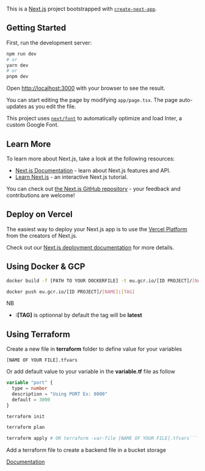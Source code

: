 This is a [Next.js](https://nextjs.org/) project bootstrapped with [`create-next-app`](https://github.com/vercel/next.js/tree/canary/packages/create-next-app).

## Getting Started

First, run the development server:

```bash
npm run dev
# or
yarn dev
# or
pnpm dev
```

Open [http://localhost:3000](http://localhost:3000) with your browser to see the result.

You can start editing the page by modifying `app/page.tsx`. The page auto-updates as you edit the file.

This project uses [`next/font`](https://nextjs.org/docs/basic-features/font-optimization) to automatically optimize and load Inter, a custom Google Font.

## Learn More

To learn more about Next.js, take a look at the following resources:

- [Next.js Documentation](https://nextjs.org/docs) - learn about Next.js features and API.
- [Learn Next.js](https://nextjs.org/learn) - an interactive Next.js tutorial.

You can check out [the Next.js GitHub repository](https://github.com/vercel/next.js/) - your feedback and contributions are welcome!

## Deploy on Vercel

The easiest way to deploy your Next.js app is to use the [Vercel Platform](https://vercel.com/new?utm_medium=default-template&filter=next.js&utm_source=create-next-app&utm_campaign=create-next-app-readme) from the creators of Next.js.

Check out our [Next.js deployment documentation](https://nextjs.org/docs/deployment) for more details.

## Using Docker & GCP

```bash
docker build -f [PATH TO YOUR DOCKERFILE] -t eu.gcr.io/[ID PROJECT]/[NAME]:[TAG] .
```

```bash
docker push eu.gcr.io/[ID PROJECT]/[NAME]:[TAG]
```
NB  
- **:[TAG]** is optionnal by default the tag will be **latest**


## Using Terraform

Create a new file in **terraform** folder to define value for your variables

```
[NAME OF YOUR FILE].tfvars
```

Or add default value to your variable in the **variable.tf** file as follow

```terraform
variable "port" {
  type = number
  description = "Using PORT Ex: 8000"
  default = 3000   
}
```

```bash
terraform init
```

```bash
terraform plan
```

```bash
terraform apply # OR terraform -var-file [NAME OF YOUR FILE].tfvars```
```

Add a terraform file to create a backend file in a bucket storage

[Documentation](https://cloud.google.com/docs/terraform/resource-management/store-state?hl=fr)